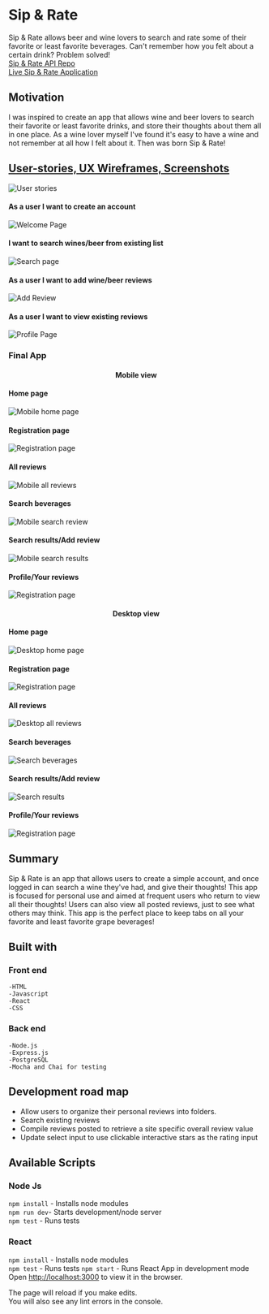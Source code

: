 # Sip & Rate
Sip & Rate allows beer and wine lovers to search and rate some of their favorite or least favorite beverages. Can't remember how you felt about a certain drink? Problem solved! <br>
<a href="https://github.com/bahitssara/sip-and-rate-api/" target="_blank">Sip & Rate API Repo</a><br>
<a href="https://sip-and-rate.saraamayberry.now.sh/" target="_blank">Live Sip & Rate Application</a>

## Motivation
I was inspired to create an app that allows wine and beer lovers to search their favorite or least favorite drinks, and store their thoughts about them all in one place. As a wine lover myself I've found it's easy to have a wine and not remember at all how I felt about it. Then was born Sip & Rate!

## <u>User-stories, UX Wireframes, Screenshots</u>
![User stories](images/README/user-stories.png)

#### As a user I want to create an account
![Welcome Page](images/README/welcome-page.png)
#### I want to search wines/beer from existing list
![Search page](images/README/search-page.png)
#### As a user I want to add wine/beer reviews
![Add Review](images/README/add-review.png)
#### As a user I want to view existing reviews
![Profile Page](images/README/profile-page.png)

### Final App
#### <center>Mobile view</center>
#### Home page
![Mobile home page](images/README/mobile-home-page.png)
#### Registration page
![Registration page](images/README/mobile-registration.png)
#### All reviews
![Mobile all reviews](images/README/mobile-all-reviews.png)
#### Search beverages
![Mobile search review](images/README/mobile-search-review.png)
#### Search results/Add review
![Mobile search results](images/README/mobile-search-results.png)
#### Profile/Your reviews
![Registration page](images/README/mobile-profile.png)

#### <Center>Desktop view</center>
#### Home page
![Desktop home page](images/README/desktop-home-page.png)
#### Registration page
![Registration page](images/README/desktop-registration.png)
#### All reviews
![Desktop all reviews](images/README/desktop-all-reviews.png)
#### Search beverages
![Search beverages](images/README/desktop-search-page.png)
#### Search results/Add review
![Search results](images/README/desktop-search-results.png)
#### Profile/Your reviews
![Registration page](images/README/desktop-profile.png)
## Summary
Sip & Rate is an app that allows users to create a simple account, and once logged in can search a wine they've had, and give their thoughts! This app is focused for personal use and aimed at frequent users who return to view all their thoughts! Users can also view all posted reviews, just to see what others may think. This app is the perfect place to keep tabs on all your favorite and least favorite grape beverages!

## Built with
  ### Front end
    -HTML
    -Javascript
    -React
    -CSS

  ### Back end
    -Node.js
    -Express.js
    -PostgreSQL
    -Mocha and Chai for testing

## Development road map
  * Allow users to organize their personal reviews into folders.
  * Search existing reviews
  * Compile reviews posted to retrieve a site specific overall review value
  * Update select input to use clickable interactive stars as the rating input

## Available Scripts

### Node Js
  ```npm install``` - Installs node modules<br>
  ```npm run dev```- Starts development/node server<br>
  ```npm test``` - Runs tests

### React
  ```npm install``` - Installs node modules<br>
  ```npm test``` - Runs tests
  ```npm start``` - Runs React App in development mode<br>
  Open [http://localhost:3000](http://localhost:3000) to view it in the browser.<br>


The page will reload if you make edits.<br>
You will also see any lint errors in the console.
